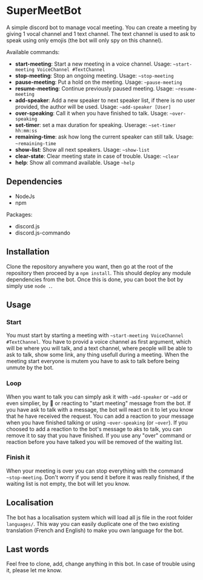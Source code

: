# SuperMeetBot
A simple discord bot to manage vocal meeting. You can create a meeting by giving 1 vocal channel and 1 text channel. The text channel is used to ask to speak using only emojis (the bot will only spy on this channel).

Available commands:
* **start-meeting**: Start a new meeting in a voice channel. Usage: `~start-meeting VoiceChannel #TextChannel`
* **stop-meeting**: Stop an ongoing meeting. Usage: `~stop-meeting`
* **pause-meeting**: Put a hold on the meeting. Usage: `~pause-meeting`
* **resume-meeting**: Continue previously paused meeting. Usage: `~resume-meeting`
* **add-speaker**: Add a new speaker to next speaker list, if there is no user provided, the author will be used. Usage: `~add-speaker [User]`
* **over-speaking**: Call it when you have finished to talk. Usage: `~over-speaking`
* **set-timer**: set a max duration for speaking. Userage: `~set-timer hh:mm:ss`
* **remaining-time**: ask how long the current speaker can still talk. Usage: `~remaining-time`
* **show-list**: Show all next speakers. Usage: `~show-list`
* **clear-state**: Clear meeting state in case of trouble. Usage: `~clear`
* **help**: Show all command available. Usage `~help`

## Dependencies
* NodeJs
* npm

Packages:
* discord.js
* discord.js-commando

## Installation
Clone the repository anywhere you want, then go at the root of the repository then proceed by a `npm install`. This should deploy any module dependencies from the bot.
Once this is done, you can boot the bot by simply use `node .`.

## Usage

### Start
You must start by starting a meeting with `~start-meeting VoiceChannel #TextChannel`. You have to provid a voice channel as first argument, which will be where you will talk, and a text channel, where people will be able to ask to talk, show some link, any thing usefull during a meeting.
When the meeting start everyone is mutem you have to ask to talk before being unmute by the bot.

### Loop
When you want to talk you can simply ask it with `~add-speaker` or `~add` or even simplier, by :raising_hand: or reacting to "start meeting" message from the bot.
If you have ask to talk with a message, the bot will react on it to let you know that he have received the request.
You can add a reaction to your message when you have finished talking or using `~over-speaking` (or `~over`). If you choosed to add a reaction to the bot's message to aks to talk, you can remove it to say that you have finished.
If you use any "over" command or reaction before you have talked you will be removed of the waiting list.

### Finish it
When your meeting is over you can stop everything with the command `~stop-meeting`. Don't worry if you send it before it was really finished, if the waiting list is not empty, the bot will let you know.

## Localisation
The bot has a localisation system which will load all js file in the root folder `languages/`. This way you can easily duplicate one of the two existing translation (French and English) to make you own language for the bot.

## Last words
Feel free to clone, add, change anything in this bot. In case of trouble using it, please let me know.
